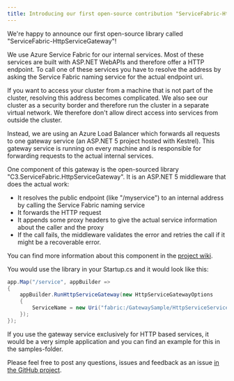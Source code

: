 ```yaml
---
title: Introducing our first open-source contribution "ServiceFabric-HttpServiceGateway"
---
```


We're happy to announce our first open-source library called "ServiceFabric-HttpServiceGateway"!

We use Azure Service Fabric for our internal services. Most of these services are built with ASP.NET WebAPIs 
and therefore offer a HTTP endpoint. To call one of these services you have to resolve the address by asking 
the Service Fabric naming service for the actual endpoint uri.

If you want to access your cluster from a machine that is not part of the cluster, 
resolving this address becomes complicated. We also see our cluster as a security border 
and therefore run the cluster in a separate virtual network. We therefore don't allow 
direct access into services from outside the cluster.

Instead, we are using an Azure Load Balancer which forwards all requests to one gateway service 
(an ASP.NET 5 project hosted with Kestrel). This gateway service is running on every machine and 
is responsible for forwarding requests to the actual internal services.

One component of this gateway is the open-sourced library "C3.ServiceFabric.HttpServiceGateway". 
It is an ASP.NET 5 middleware that does the actual work:

* It resolves the public endpoint (like "/myservice") to an internal address by calling the Service Fabric naming service
* It forwards the HTTP request
* It appends some proxy headers to give the actual service information about the caller and the proxy
* If the call fails, the middleware validates the error and retries the call if it might be a recoverable error.

You can find more information about this component in the [project wiki](https://github.com/c3-ls/ServiceFabric-HttpServiceGateway/wiki).

You would use the library in your Startup.cs and it would look like this:

```csharp
app.Map("/service", appBuilder =>
{
    appBuilder.RunHttpServiceGateway(new HttpServiceGatewayOptions
    {
        ServiceName = new Uri("fabric:/GatewaySample/HttpServiceService")
    });
});
```

If you use the gateway service exclusively for HTTP based services, it would be a very simple application and you 
can find an example for this in the samples-folder.

Please feel free to post any questions, issues and feedback as an issue [in the GitHub project](https://github.com/c3-ls/ServiceFabric-Http).


